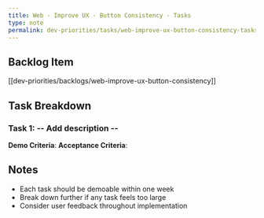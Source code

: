 ```yaml
---
title: Web - Improve UX - Button Consistency - Tasks
type: note
permalink: dev-priorities/tasks/web-improve-ux-button-consistency-tasks
---
```


## Backlog Item
[[dev-priorities/backlogs/web-improve-ux-button-consistency]]

## Task Breakdown

### Task 1:  -- Add description --
**Demo Criteria**: 
**Acceptance Criteria**:


## Notes
- Each task should be demoable within one week
- Break down further if any task feels too large
- Consider user feedback throughout implementation